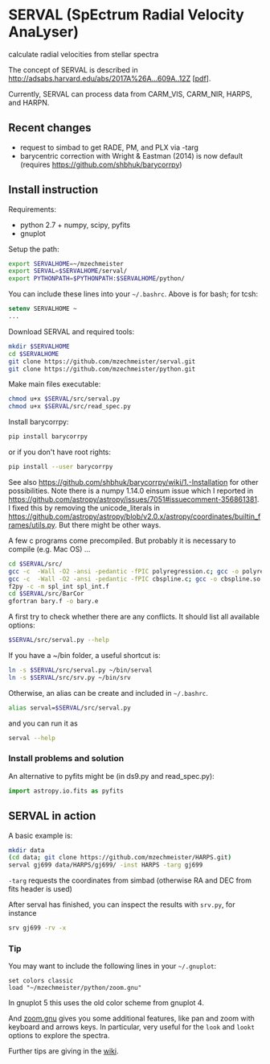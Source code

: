# SERVAL (SpEctrum Radial Velocity AnaLyser)
calculate radial velocities from stellar spectra

The concept of SERVAL is described in http://adsabs.harvard.edu/abs/2017A%26A...609A..12Z [[pdf](https://www.aanda.org/articles/aa/pdf/2018/01/aa31483-17.pdf)].

Currently, SERVAL can process data from CARM_VIS, CARM_NIR, HARPS, and HARPN.

## Recent changes
* request to simbad to get RADE, PM, and PLX via -targ
* barycentric correction with Wright & Eastman (2014) is now default (requires https://github.com/shbhuk/barycorrpy)

## Install instruction

Requirements:
- python 2.7 + numpy, scipy, pyfits
- gnuplot

Setup the path:
```bash
export SERVALHOME=~/mzechmeister
export SERVAL=$SERVALHOME/serval/
export PYTHONPATH=$PYTHONPATH:$SERVALHOME/python/
```
You can include these lines into your `~/.bashrc`.
Above is for bash; for tcsh:
```tcsh
setenv SERVALHOME ~
...
```

Download SERVAL and required tools:
```bash
mkdir $SERVALHOME
cd $SERVALHOME
git clone https://github.com/mzechmeister/serval.git
git clone https://github.com/mzechmeister/python.git
```

Make main files executable:
```bash
chmod u+x $SERVAL/src/serval.py
chmod u+x $SERVAL/src/read_spec.py
```

Install barycorrpy:
```bash
pip install barycorrpy
```
or if you don't have root rights:
```bash
pip install --user barycorrpy
```
See also https://github.com/shbhuk/barycorrpy/wiki/1.-Installation for other possibilities.
Note there is a numpy 1.14.0 einsum issue which I reported in https://github.com/astropy/astropy/issues/7051#issuecomment-356861381. I fixed this by removing the unicode_literals in https://github.com/astropy/astropy/blob/v2.0.x/astropy/coordinates/builtin_frames/utils.py. But there might be other ways.

A few c programs come precompiled. But probably it is necessary to compile (e.g. Mac OS) ...
```bash
cd $SERVAL/src/
gcc -c  -Wall -O2 -ansi -pedantic -fPIC polyregression.c; gcc -o polyregression.so -shared polyregression.o
gcc -c  -Wall -O2 -ansi -pedantic -fPIC cbspline.c; gcc -o cbspline.so -shared cbspline.o
f2py -c -m spl_int spl_int.f
cd $SERVAL/src/BarCor
gfortran bary.f -o bary.e
```

A first try to check whether there are any conflicts. It should list all available options:
```bash
$SERVAL/src/serval.py --help
```

If you have a ~/bin folder, a useful shortcut is:
```bash
ln -s $SERVAL/src/serval.py ~/bin/serval
ln -s $SERVAL/src/srv.py ~/bin/srv
```
Otherwise, an alias can be create and included in `~/.bashrc`.
```bash
alias serval=$SERVAL/src/serval.py
```
and you can run it as
```bash
serval --help
```

### Install problems and solution

An alternative to pyfits might be (in ds9.py and read_spec.py):
```python
import astropy.io.fits as pyfits
```

## SERVAL in action

A basic example is:
```bash
mkdir data
(cd data; git clone https://github.com/mzechmeister/HARPS.git)
serval gj699 data/HARPS/gj699/ -inst HARPS -targ gj699
```

`-targ` requests the coordinates from simbad (otherwise RA and DEC from fits header is used)

After serval has finished, you can inspect the results with `srv.py`, for instance
```bash
srv gj699 -rv -x
```

### Tip

You may want to include the following lines in your `~/.gnuplot`:
```
set colors classic
load "~/mzechmeister/python/zoom.gnu"
```
In gnuplot 5 this uses the old color scheme from gnuplot 4.

And [zoom.gnu](https://github.com/mzechmeister/python/blob/master/zoom.gnu) gives you some additional features, like pan and zoom with keyboard and arrows keys. In particular, very useful for the `look` and `lookt` options to explore the spectra.


Further tips are giving in the [wiki](../../wiki/).
